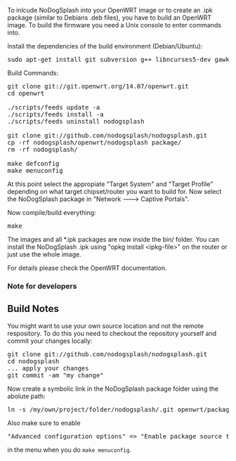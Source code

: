 To inlcude NoDogSplash into your OpenWRT image or to create an .ipk
package (similar to Debians .deb files), you have to build an OpenWRT image.
To build the firmware you need a Unix console to enter commands into.

Install the dependencies of the build environment (Debian/Ubuntu):
<pre>
sudo apt-get install git subversion g++ libncurses5-dev gawk zlib1g-dev build-essential
</pre>

Build Commands:
<pre>
git clone git://git.openwrt.org/14.07/openwrt.git
cd openwrt

./scripts/feeds update -a
./scripts/feeds install -a
./scripts/feeds uninstall nodogsplash

git clone git://github.com/nodogsplash/nodogsplash.git
cp -rf nodogsplash/openwrt/nodogsplash package/
rm -rf nodogsplash/

make defconfig
make menuconfig
</pre>

At this point select the appropiate "Target System" and "Target Profile"
depending on what target chipset/router you want to build for.
Now select the NoDogSplash package in "Network ---> Captive Portals".

Now compile/build everything:

<pre>
make
</pre>

The images and all *.ipk packages are now inside the bin/ folder.
You can install the NoDogSplash .ipk using "opkg install &lt;ipkg-file&gt;"
on the router or just use the whole image.

For details please check the OpenWRT documentation.

### Note for developers

## Build Notes

You might want to use your own source location and not the remote respository.
To do this you need to checkout the repository yourself and commit your changes locally:

<pre>
git clone git://github.com/nodogsplash/nodogsplash.git
cd nodogsplash
... apply your changes
git commit -am "my change"
</pre>

Now create a symbolic link in the NoDogSplash package folder using the abolute path:

<pre>
ln -s /my/own/project/folder/nodogsplash/.git openwrt/package/nodogsplash/git-src
</pre>

Also make sure to enable

<pre>
"Advanced configuration options" => "Enable package source tree override"
</pre>

in the menu when you do `make menuconfig`.
